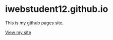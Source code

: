 # iwebstudent12.github.io
This is my github pages site.

[View my site](https://iwebstudent12.github.io/)
